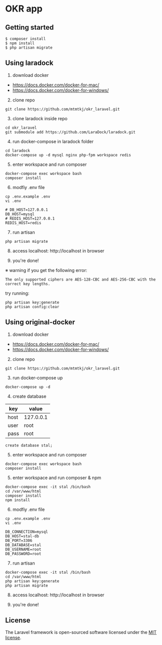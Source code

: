 # OKR app

## Getting started

```console
$ composer install
$ npm install
$ php artisan migrate
```

## Using laradock

1. download docker
- https://docs.docker.com/docker-for-mac/
- https://docs.docker.com/docker-for-windows/

2. clone repo
```
git clone https://github.com/mtmtkj/okr_laravel.git
```

3. clone laradock inside repo
```
cd okr_laravel
git submodule add https://github.com/LaraDock/laradock.git
```

4. run docker-compose in laradock folder
```
cd laradock
docker-compose up -d mysql nginx php-fpm workspace redis
```

5. enter workspace and run composer
``` 
docker-compose exec workspace bash
composer install
```

6. modfiy .env file
```
cp .env.example .env
vi .env
```
```
# DB_HOST=127.0.0.1
DB_HOST=mysql
# REDIS_HOST=127.0.0.1
REDIS_HOST=redis
```

7. run artisan
```
php artisan migrate
```

8. access localhost: http://localhost in browser

9. you're done!

※ warning
if you get the following error:
```
The only supported ciphers are AES-128-CBC and AES-256-CBC with the correct key lengths.
```
try running:
```
php artisan key:generate
php artisan config:clear
```

## Using original-docker

1. download docker
- https://docs.docker.com/docker-for-mac/
- https://docs.docker.com/docker-for-windows/

2. clone repo
```
git clone https://github.com/mtmtkj/okr_laravel.git
```

3. run docker-compose up

```
docker-compose up -d
```

4. create database

key | value
--- | ---
host | 127.0.0.1
user | root
pass | root

```
create database stal;
```

5. enter workspace and run composer
``` 
docker-compose exec workspace bash
composer install
```

5. enter workspace and run composer & npm
``` 
docker-compose exec -it stal /bin/bash
cd /var/www/html
composer install
npm install
```

6. modfiy .env file
```
cp .env.example .env
vi .env
```
```
DB_CONNECTION=mysql
DB_HOST=stal-db
DB_PORT=3306
DB_DATABASE=stal
DB_USERNAME=root
DB_PASSWORD=root
```

7. run artisan
```
docker-compose exec -it stal /bin/bash
cd /var/www/html
php artisan key:generate
php artisan migrate
```

8. access localhost: http://localhost in browser

9. you're done!

## License

The Laravel framework is open-sourced software licensed under the [MIT license](http://opensource.org/licenses/MIT).
